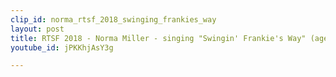 ```yaml
---
clip_id: norma_rtsf_2018_swinging_frankies_way
layout: post
title: RTSF 2018 - Norma Miller - singing "Swingin' Frankie's Way" (age 98)!
youtube_id: jPKKhjAsY3g

---
```


